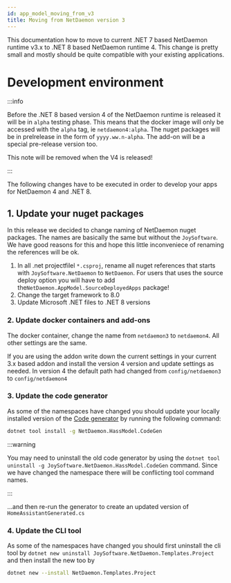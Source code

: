 ```yaml
---
id: app_model_moving_from_v3
title: Moving from NetDaemon version 3
---
```


This documentation how to move to current .NET 7 based NetDaemon runtime v3.x to .NET 8 based NetDaemon runtime 4. This change is pretty small and mostly should be quite compatible with your existing applications.

# Development environment

:::info

Before the .NET 8 based version 4 of the NetDaemon runtime is released it will be in `alpha` testing phase.
This means that the docker image will only be accessed with the `alpha` tag, ie `netdaemon4:alpha`. The nuget
packages will be in prelrelease in the form of `yyyy.ww.n-alpha`. The add-on will be a special pre-release version too.

This note will be removed when the V4 is released!

:::

The following changes have to be executed in order to develop your apps for NetDaemon 4 and .NET 8.

## 1. Update your nuget packages

In this release we decided to change naming of NetDaemon nuget packages. The names are basically the same but without the `JoySoftware`. We have good reasons for this and hope this little inconveniece of renaming the references will be ok.

1. In all .net projectfilel `*.csproj`, rename all nuget references that starts with `JoySoftware.NetDaemon` to `NetDaemon`. For users that uses the source deploy option you will have to add the`NetDaemon.AppModel.SourceDeployedApps` package!
2. Change the target framework to 8.0
3. Update Microsoft .NET files to .NET 8 versions

### 2. Update docker containers and add-ons

The docker container, change the name from `netdaemon3` to `netdaemon4`. All other settings are the same.

If you are using the addon write down the current settings in your current 3.x based addon and install the version 4 version and update settings as needed. In version 4 the default path had changed from `config/netdaemon3` to `config/netdaemon4`

### 3. Update the code generator

As some of the namespaces have changed you should update your locally installed version of the [Code generator](/v3/hass_model/hass_model_codegen.md) by running the following command:

```bash
dotnet tool install -g NetDaemon.HassModel.CodeGen
```

:::warning

You may need to uninstall the old code generator by using the `dotnet tool uninstall -g JoySoftware.NetDaemon.HassModel.CodeGen` command. Since we have changed
the namespace there will be conflicting tool command names.

:::

...and then re-run the generator to create an updated version of `HomeAssistantGenerated.cs`

### 4. Update the CLI tool

As some of the namespaces have changed you should first uninstall the cli tool by `dotnet new uninstall JoySoftware.NetDaemon.Templates.Project`
and then install the new too by 

```bash
dotnet new --install NetDaemon.Templates.Project

```


